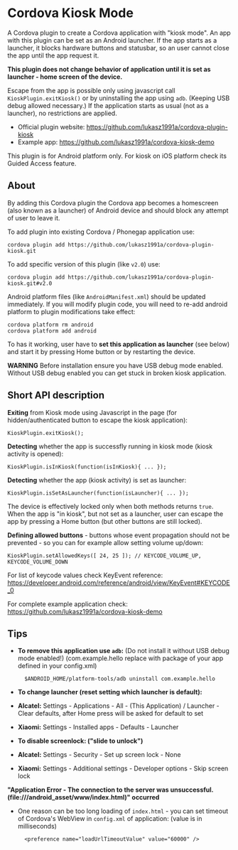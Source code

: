 Cordova Kiosk Mode
==================

A Cordova plugin to create a Cordova application with "kiosk mode".
An app with this plugin can be set as an Android launcher.
If the app starts as a launcher, it blocks hardware buttons and statusbar,
so an user cannot close the app until the app request it.

**This plugin does not change behavior of application until it is set as launcher - home screen of the device.**

Escape from the app is possible only using javascript call `KioskPlugin.exitKiosk()`
or by uninstalling the app using `adb`. (Keeping USB debug allowed necessary.)
If the application starts as usual (not as a launcher), no restrictions are applied.

* Official plugin website: https://github.com/lukasz1991a/cordova-plugin-kiosk
* Example app: https://github.com/lukasz1991a/cordova-kiosk-demo

This plugin is for Android platform only. For kiosk on iOS platform check its Guided Access feature.

About
-----

By adding this Cordova plugin the Cordova app becomes a homescreen (also known as a launcher) of Android device and should block any attempt of user to leave it.

To add plugin into existing Cordova / Phonegap application use:

    cordova plugin add https://github.com/lukasz1991a/cordova-plugin-kiosk.git

To add specific version of this plugin (like `v2.0`) use:

    cordova plugin add https://github.com/lukasz1991a/cordova-plugin-kiosk.git#v2.0

Android platform files (like `AndroidManifest.xml`) should be updated immediately. If you will modify plugin code, you will need to re-add android platform to plugin modifications take effect:

    cordova platform rm android
    cordova platform add android

To has it working, user have to **set this application as launcher** (see below) and start it by pressing Home button or by restarting the device.

**WARNING** Before installation ensure you have USB debug mode enabled. Without USB debug enabled you can get stuck in broken kiosk application.

Short API description
---------------------

**Exiting** from Kiosk mode using Javascript in the page (for hidden/authenticated button to escape the kiosk application):

    KioskPlugin.exitKiosk();

**Detecting** whether the app is successfly running in kiosk mode (kiosk activity is opened):

    KioskPlugin.isInKiosk(function(isInKiosk){ ... });

**Detecting** whether the app (kiosk activity) is set as launcher:

    KioskPlugin.isSetAsLauncher(function(isLauncher){ ... });

The device is effectively locked only when both methods returns `true`. When the app is "in kiosk", but not set as a launcher, user can escape the app by pressing a Home button (but other buttons are still locked).

**Defining allowed buttons** - buttons whose event propagation should not be prevented - so you can for example allow setting volume up/down:

    KioskPlugin.setAllowedKeys([ 24, 25 ]); // KEYCODE_VOLUME_UP, KEYCODE_VOLUME_DOWN

For list of keycode values check KeyEvent reference: https://developer.android.com/reference/android/view/KeyEvent#KEYCODE_0

For complete example application check: https://github.com/lukasz1991a/cordova-kiosk-demo

Tips
----

* **To remove this application use `adb`:** (Do not install it without USB debug mode enabled!) (com.example.hello replace with package of your app defined in your config.xml)

        $ANDROID_HOME/platform-tools/adb uninstall com.example.hello

* **To change launcher (reset setting which launcher is default):**
 * **Alcatel:** Settings - Applications - All - (This Application) / Launcher - Clear defaults, after Home press will be asked for default to set
 * **Xiaomi:** Settings - Installed apps - Defaults - Launcher

* **To disable screenlock: ("slide to unlock")**
 * **Alcatel:** Settings - Security - Set up screen lock - None
 * **Xiaomi:** Settings - Additional settings - Developer options - Skip screen lock

**"Application Error - The connection to the server was unsuccessful. (file:///android_asset/www/index.html)" occurred**

* One reason can be too long loading of `index.html` - you can set timeout of Cordova's WebView in `config.xml` of application: (value is in milliseconds)

        <preference name="loadUrlTimeoutValue" value="60000" />

